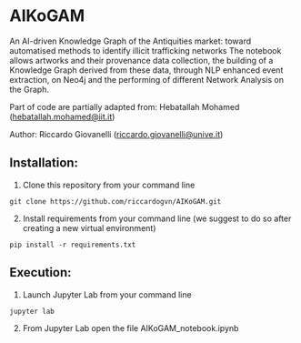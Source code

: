 # AIKoGAM
An AI-driven Knowledge Graph of the Antiquities market: toward automatised methods to identify illicit trafficking networks
The notebook allows artworks and their provenance data collection, the building of a Knowledge Graph derived from these data, through NLP enhanced event extraction, on Neo4j and the performing of different Network Analysis on the Graph.

Part of code are partially adapted from: Hebatallah Mohamed (hebatallah.mohamed@iit.it)

Author: Riccardo Giovanelli (riccardo.giovanelli@unive.it)


## Installation:

1.  Clone this repository from your command line
```
git clone https://github.com/riccardogvn/AIKoGAM.git
```

2. Install requirements from your command line (we suggest to do so after creating a new virtual environment)
```
pip install -r requirements.txt
```

## Execution:

1. Launch Jupyter Lab from your command line
```
jupyter lab
```
2. From Jupyter Lab open the file AIKoGAM_notebook.ipynb


